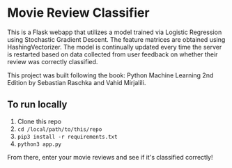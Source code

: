 # Movie Review Classifier

This is a Flask webapp that utilizes a model trained via Logistic Regression using Stochastic Gradient Descent. The feature matrices are obtained using HashingVectorizer. The model is continually updated every time the server is restarted based on data collected from user feedback on whether their review was correctly classified.

This project was built following the book: Python Machine Learning 2nd Edition by Sebastian Raschka and Vahid Mirjalili.

## To run locally
1. Clone this repo
2. `cd /local/path/to/this/repo`
3. `pip3 install -r requirements.txt`
4. `python3 app.py`

From there, enter your movie reviews and see if it's classified correctly!
